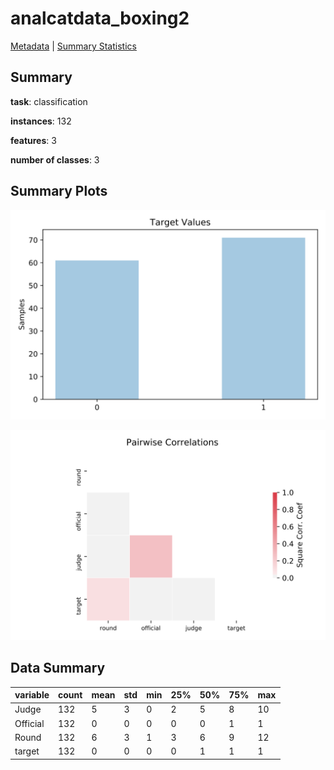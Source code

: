 # analcatdata_boxing2

[Metadata](metadata.yaml) | [Summary Statistics](summary_stats.csv)

## Summary

**task**: classification

**instances**: 132

**features**: 3

**number of classes**: 3

## Summary Plots

![Labels](label.svg)

![Corr](corr.svg)

## Data Summary

|	variable	|	count	|	mean	|	std	|	min	|	25%	|	50%	|	75%	|	max|
| --- | --- | --- | --- | --- | --- | --- | --- | --- |
|	Judge	|	132	|	5	|	3	|	0	|	2	|	5	|	8	|	10
|	Official	|	132	|	0	|	0	|	0	|	0	|	0	|	1	|	1
|	Round	|	132	|	6	|	3	|	1	|	3	|	6	|	9	|	12
|	target	|	132	|	0	|	0	|	0	|	0	|	1	|	1	|	1
